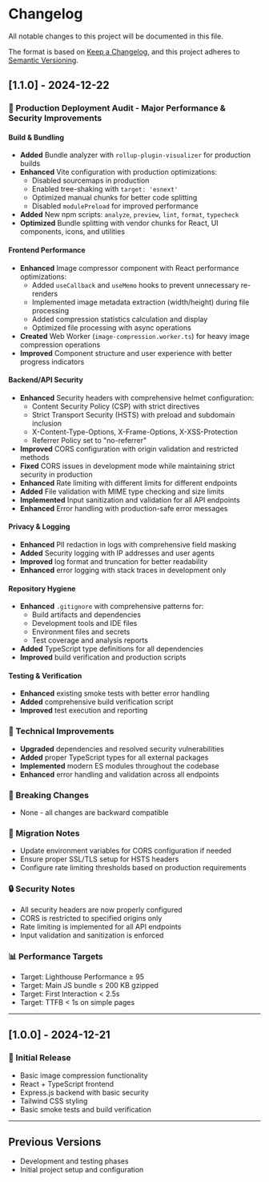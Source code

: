 # Changelog

All notable changes to this project will be documented in this file.

The format is based on [Keep a Changelog](https://keepachangelog.com/en/1.0.0/),
and this project adheres to [Semantic Versioning](https://semver.org/spec/v2.0.0.html).

## [1.1.0] - 2024-12-22

### 🚀 Production Deployment Audit - Major Performance & Security Improvements

#### Build & Bundling
- **Added** Bundle analyzer with `rollup-plugin-visualizer` for production builds
- **Enhanced** Vite configuration with production optimizations:
  - Disabled sourcemaps in production
  - Enabled tree-shaking with `target: 'esnext'`
  - Optimized manual chunks for better code splitting
  - Disabled `modulePreload` for improved performance
- **Added** New npm scripts: `analyze`, `preview`, `lint`, `format`, `typecheck`
- **Optimized** Bundle splitting with vendor chunks for React, UI components, icons, and utilities

#### Frontend Performance
- **Enhanced** Image compressor component with React performance optimizations:
  - Added `useCallback` and `useMemo` hooks to prevent unnecessary re-renders
  - Implemented image metadata extraction (width/height) during file processing
  - Added compression statistics calculation and display
  - Optimized file processing with async operations
- **Created** Web Worker (`image-compression.worker.ts`) for heavy image compression operations
- **Improved** Component structure and user experience with better progress indicators

#### Backend/API Security
- **Enhanced** Security headers with comprehensive helmet configuration:
  - Content Security Policy (CSP) with strict directives
  - Strict Transport Security (HSTS) with preload and subdomain inclusion
  - X-Content-Type-Options, X-Frame-Options, X-XSS-Protection
  - Referrer Policy set to "no-referrer"
- **Improved** CORS configuration with origin validation and restricted methods
- **Fixed** CORS issues in development mode while maintaining strict security in production
- **Enhanced** Rate limiting with different limits for different endpoints
- **Added** File validation with MIME type checking and size limits
- **Implemented** Input sanitization and validation for all API endpoints
- **Enhanced** Error handling with production-safe error messages

#### Privacy & Logging
- **Enhanced** PII redaction in logs with comprehensive field masking
- **Added** Security logging with IP addresses and user agents
- **Improved** log format and truncation for better readability
- **Enhanced** error logging with stack traces in development only

#### Repository Hygiene
- **Enhanced** `.gitignore` with comprehensive patterns for:
  - Build artifacts and dependencies
  - Development tools and IDE files
  - Environment files and secrets
  - Test coverage and analysis reports
- **Added** TypeScript type definitions for all dependencies
- **Improved** build verification and production scripts

#### Testing & Verification
- **Enhanced** existing smoke tests with better error handling
- **Added** comprehensive build verification script
- **Improved** test execution and reporting

### 🔧 Technical Improvements
- **Upgraded** dependencies and resolved security vulnerabilities
- **Added** proper TypeScript types for all external packages
- **Implemented** modern ES modules throughout the codebase
- **Enhanced** error handling and validation across all endpoints

### 🚨 Breaking Changes
- None - all changes are backward compatible

### 📝 Migration Notes
- Update environment variables for CORS configuration if needed
- Ensure proper SSL/TLS setup for HSTS headers
- Configure rate limiting thresholds based on production requirements

### 🔒 Security Notes
- All security headers are now properly configured
- CORS is restricted to specified origins only
- Rate limiting is implemented for all API endpoints
- Input validation and sanitization is enforced

### 📊 Performance Targets
- Target: Lighthouse Performance ≥ 95
- Target: Main JS bundle ≤ 200 KB gzipped
- Target: First Interaction < 2.5s
- Target: TTFB < 1s on simple pages

---

## [1.0.0] - 2024-12-21

### 🎉 Initial Release
- Basic image compression functionality
- React + TypeScript frontend
- Express.js backend with basic security
- Tailwind CSS styling
- Basic smoke tests and build verification

---

## Previous Versions
- Development and testing phases
- Initial project setup and configuration
